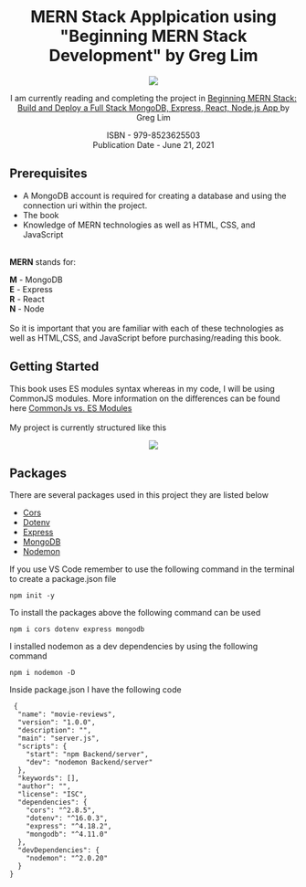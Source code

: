 <h1 align="center"> MERN Stack Applpication using "Beginning MERN Stack Development" by Greg Lim</h1>
<p align="center">
  <img src="https://m.media-amazon.com/images/P/B0979MGJ5J.01._SCLZZZZZZZ_SX500_.jpg">
</p>

<p align="center">
I am currently reading and completing the project in <a href ="https://www.amazon.com/Beginning-MERN-Stack-MongoDB-Express/dp/B0979MGJ5J">Beginning MERN Stack: Build and Deploy a Full Stack MongoDB, Express, React, Node.js App </a>
by Greg Lim
</p>
<p align="center">
ISBN - 979-8523625503<br />
Publication Date - June 21, 2021
</p>



<h2>Prerequisites</h2>

<ul>
  <li>A MongoDB account is required for creating a database and using the connection uri within the project.</li>
  <li>The book</li>
  <li>Knowledge of MERN technologies as well as HTML, CSS, and JavaScript
</ul>
<br />
<strong>MERN</strong> stands for:<br />

<strong>M</strong> - MongoDB<br />
<strong>E</strong> - Express<br />
<strong>R</strong> - React<br />
<strong>N</strong> - Node<br />
<br />
So it is important that you are familiar with each of these technologies as well as HTML,CSS, and JavaScript before purchasing/reading this book.

<h2>Getting Started</h2>
This book uses ES modules syntax whereas in my code, I will be using CommonJS modules. More information on the differences can be found here <a href ="https://blog.logrocket.com/commonjs-vs-es-modules-node-js/">CommonJs vs. ES Modules</a>
<br/><br/>
My project is currently structured like this
<br/>
<p align="center">
<img src="https://user-images.githubusercontent.com/75858369/200129260-3c4dba50-a447-4a1e-be3c-013a07014c87.png">
  </p>

 
<h2>Packages</h2>
There are several packages used in this project they are listed below 
<ul>
  <li><a href="https://www.npmjs.com/package/cors">Cors</a></li>
  <li><a href="https://www.npmjs.com/package/dotenv">Dotenv</a></li>
  <li><a href="https://www.npmjs.com/package/express">Express</a></li>
  <li><a href="https://www.npmjs.com/package/mongodb">MongoDB</a></li>
  <li><a href="https://www.npmjs.com/package/nodemon">Nodemon</a></li>
</ul>



If you use VS Code remember to use the following command in the terminal to create a package.json file

    npm init -y
    
To install the packages above the following command can be used 

    npm i cors dotenv express mongodb
    
 I installed nodemon as a dev dependencies by using the following command
 
    npm i nodemon -D
  
 Inside package.json I have the following code 
    
     {
      "name": "movie-reviews",
      "version": "1.0.0",
      "description": "",
      "main": "server.js",
      "scripts": {
        "start": "npm Backend/server",
        "dev": "nodemon Backend/server"
      },
      "keywords": [],
      "author": "",
      "license": "ISC",
      "dependencies": {
        "cors": "^2.8.5",
        "dotenv": "^16.0.3",
        "express": "^4.18.2",
        "mongodb": "^4.11.0"
      },
      "devDependencies": {
        "nodemon": "^2.0.20"
      }
    }




